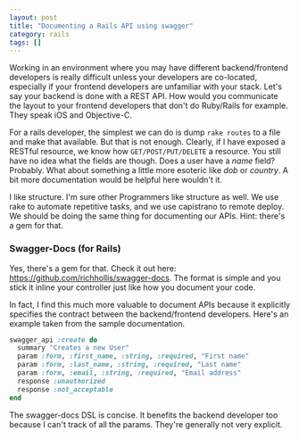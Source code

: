 ```yaml
---
layout: post
title: "Documenting a Rails API using swagger"
category: rails
tags: []
---
```

Working in an environment where you may have different backend/frontend
developers is really difficult unless your developers are co-located,
especially if your frontend developers are unfamiliar with your stack. Let's
say your backend is done with a REST API. How would you communicate the layout
to your frontend developers that don't do Ruby/Rails for example. They speak
iOS and Objective-C.

For a rails developer, the simplest we can do is dump `rake routes` to a file
and make that available. But that is not enough. Clearly, if I have exposed a
RESTful resource, we know how `GET/POST/PUT/DELETE` a resource. You still have
no idea what the fields are though. Does a user have a *name* field? Probably.
What about something a little more esoteric like *dob* or *country*. A bit
more documentation would be helpful here wouldn't it.

I like structure. I'm sure other Programmers like structure as well. We use
rake to automate repetitive tasks, and we use capistrano to remote deploy. We
should be doing the same thing for documenting our APIs. Hint: there's a gem
for that.

### Swagger-Docs (for Rails)
Yes, there's a gem for that. Check it out here: https://github.com/richhollis/swagger-docs.
The format is simple and you stick it inline your controller just like how you
document your code.

In fact, I find this much more valuable to document APIs because it explicitly
specifies the contract between the backend/frontend developers. Here's an
example taken from the sample documentation.

```ruby
swagger_api :create do
  summary "Creates a new User"
  param :form, :first_name, :string, :required, "First name"
  param :form, :last_name, :string, :required, "Last name"
  param :form, :email, :string, :required, "Email address"
  response :unauthorized
  response :not_acceptable
end
```

The swagger-docs DSL is concise. It benefits the backend developer too because
I can't track of all the params. They're generally not very explicit.


